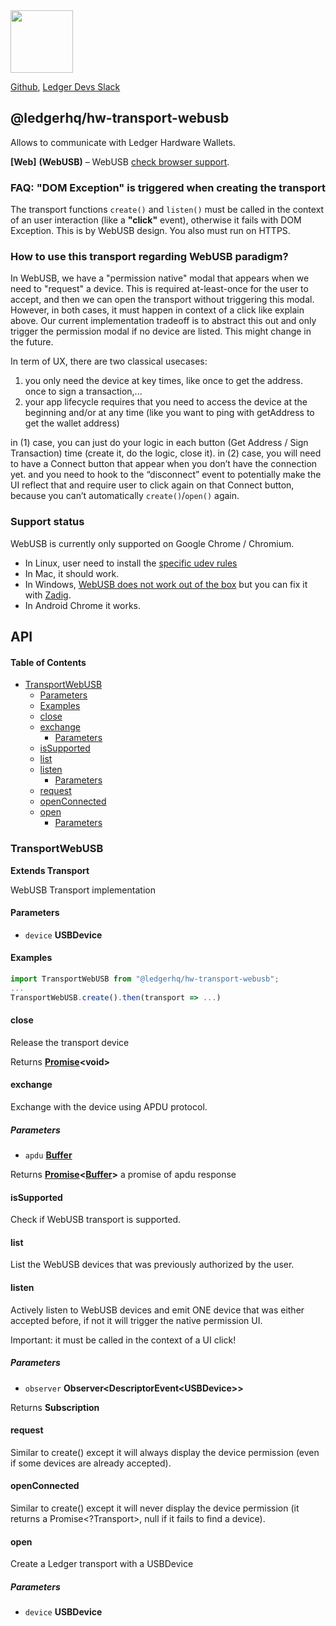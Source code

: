 <img src="https://user-images.githubusercontent.com/211411/34776833-6f1ef4da-f618-11e7-8b13-f0697901d6a8.png" height="100" />

[Github](https://github.com/LedgerHQ/ledgerjs/),
[Ledger Devs Slack](https://ledger-dev.slack.com/)

## @ledgerhq/hw-transport-webusb

Allows to communicate with Ledger Hardware Wallets.

**[Web]** **(WebUSB)** – WebUSB [check browser support](https://caniuse.com/webusb).

### FAQ: "DOM Exception" is triggered when creating the transport

The transport functions `create()` and `listen()` must be called in the context of an user interaction (like a **"click"** event), otherwise it fails with DOM Exception. This is by WebUSB design. You also must run on HTTPS.

### How to use this transport regarding WebUSB paradigm?

In WebUSB, we have a "permission native" modal that appears when we need to "request" a device. This is required at-least-once for the user to accept, and then we can open the transport without triggering this modal. However, in both cases, it must happen in context of a click like explain above. Our current implementation tradeoff is to abstract this out and only trigger the permission modal if no device are listed. This might change in the future.

In term of UX, there are two classical usecases:

1.  you only need the device at key times, like once to get the address. once to sign a transaction,...
2.  your app lifecycle requires that you need to access the device at the beginning and/or at any time (like you want to ping with getAddress to get the wallet address)

in (1) case, you can just do your logic in each button (Get Address / Sign Transaction) time (create it, do the logic, close it).
in (2) case, you will need to have a Connect button that appear when you don’t have the connection yet. and you need to hook to the “disconnect” event to potentially make the UI reflect that and require user to click again on that Connect button, because you can’t automatically `create()`/`open()` again.

### Support status

WebUSB is currently only supported on Google Chrome / Chromium.

-   In Linux, user need to install the [specific udev rules](https://raw.githubusercontent.com/LedgerHQ/udev-rules/master/add_udev_rules.sh)
-   In Mac, it should work.
-   In Windows, [WebUSB does not work out of the box](https://github.com/WICG/webusb/issues/143) but you can fix it with [Zadig](https://zadig.akeo.ie/).
-   In Android Chrome it works.

## API

<!-- Generated by documentation.js. Update this documentation by updating the source code. -->

#### Table of Contents

-   [TransportWebUSB](#transportwebusb)
    -   [Parameters](#parameters)
    -   [Examples](#examples)
    -   [close](#close)
    -   [exchange](#exchange)
        -   [Parameters](#parameters-1)
    -   [isSupported](#issupported)
    -   [list](#list)
    -   [listen](#listen)
        -   [Parameters](#parameters-2)
    -   [request](#request)
    -   [openConnected](#openconnected)
    -   [open](#open)
        -   [Parameters](#parameters-3)

### TransportWebUSB

**Extends Transport**

WebUSB Transport implementation

#### Parameters

-   `device` **USBDevice** 

#### Examples

```javascript
import TransportWebUSB from "@ledgerhq/hw-transport-webusb";
...
TransportWebUSB.create().then(transport => ...)
```

#### close

Release the transport device

Returns **[Promise](https://developer.mozilla.org/docs/Web/JavaScript/Reference/Global_Objects/Promise)&lt;void>** 

#### exchange

Exchange with the device using APDU protocol.

##### Parameters

-   `apdu` **[Buffer](https://nodejs.org/api/buffer.html)** 

Returns **[Promise](https://developer.mozilla.org/docs/Web/JavaScript/Reference/Global_Objects/Promise)&lt;[Buffer](https://nodejs.org/api/buffer.html)>** a promise of apdu response

#### isSupported

Check if WebUSB transport is supported.

#### list

List the WebUSB devices that was previously authorized by the user.

#### listen

Actively listen to WebUSB devices and emit ONE device
that was either accepted before, if not it will trigger the native permission UI.

Important: it must be called in the context of a UI click!

##### Parameters

-   `observer` **Observer&lt;DescriptorEvent&lt;USBDevice>>** 

Returns **Subscription** 

#### request

Similar to create() except it will always display the device permission (even if some devices are already accepted).

#### openConnected

Similar to create() except it will never display the device permission (it returns a Promise&lt;?Transport>, null if it fails to find a device).

#### open

Create a Ledger transport with a USBDevice

##### Parameters

-   `device` **USBDevice** 
